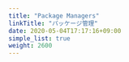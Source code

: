 ```yaml
---
title: "Package Managers"
linkTitle: "パッケージ管理"
date: 2020-05-04T17:17:16+09:00
simple_list: true
weight: 2600
---
```


